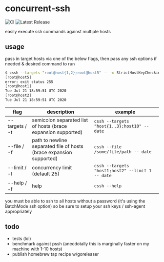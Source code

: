 # concurrent-ssh
![CI](https://github.com/rileymichael/concurrent-ssh/workflows/CI/badge.svg)
![Latest Release](https://img.shields.io/github/v/release/rileymichael/concurrent-ssh)

easily execute ssh commands against multiple hosts

## usage
pass in target hosts via one of the below flags, then pass any ssh options if needed & desired command to run
```bash
$ cssh --targets "root@host{1,2};root@host5" -- -o StrictHostKeyChecking=no date
[root@host5]
error: exit status 255
[root@host1]
Tue Jul 21 18:59:51 UTC 2020
[root@host2]
Tue Jul 21 18:59:51 UTC 2020
```

| flag           | description                                                         | example                                          |
|----------------|---------------------------------------------------------------------|--------------------------------------------------|
| --targets / -t | semicolon separated list of hosts (brace expansion supported)       | `cssh --targets "host{1..3};host10" -- date`     |
| --file / -f    | path to newline separated file of hosts (brace expansion supported) | `cssh --file /some/file/path -- date`            |
| --limit / -l   | concurrency limit (default 25)                                      | `cssh --targets "host1;host2" --limit 1 -- date` |
| --help / -f    | help                                                                | `cssh --help`                                    |

you must be able to ssh to all hosts without a password (it's using the BatchMode ssh option) 
so be sure to setup your ssh keys / ssh-agent appropriately

## todo
- tests (lol)
- benchmark against pssh (anecdotally this is marginally faster on my machine with 1-10 hosts)
- publish homebrew tap recipe w/goreleaser
